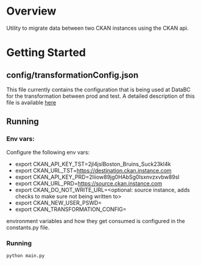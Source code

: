 # Overview

Utility to migrate data between two CKAN instances using the CKAN api.

# Getting Started

## config/transformationConfig.json

This file currently contains the configuration that is being used at DataBC for
the transformation between prod and test.  A detailed description of this file
is available [here](./docs/transformationConfig.md)

## Running

### Env vars:

Configure the following env vars:

* export CKAN_API_KEY_TST=2jl4jslBoston_Bruins_Suck23kl4k
* export CKAN_URL_TST=https://destination.ckan.instance.com
* export CKAN_API_KEY_PRD=2liiow89jg0HAbSg0lsxnvzxvbw89sl
* export CKAN_URL_PRD=https://source.ckan.instance.com
* export CKAN_DO_NOT_WRITE_URL=<optional: source instance, adds checks to make sure not being written to>
* export CKAN_NEW_USER_PSWD=<default password to use for new users>
* export CKAN_TRANSFORMATION_CONFIG=<config file in config dir you want to use>


environment variables and how they get consumed is configured in the constants.py
file.

### Running

`python main.py`
